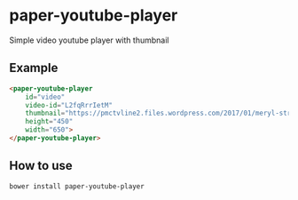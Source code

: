 # paper-youtube-player
Simple video youtube player with thumbnail 

## Example
```html
<paper-youtube-player
	id="video"
	video-id="L2fqRrrIetM"
	thumbnail="https://pmctvline2.files.wordpress.com/2017/01/meryl-streep-donald-trump-globes.jpg?w=620&h=420&crop=1"
	height="450"
	width="650">
</paper-youtube-player>
```

## How to use
```bower install paper-youtube-player```
